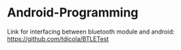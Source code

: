 # Android-Programming

Link for interfacing between bluetooth module and android:
https://github.com/tdicola/BTLETest
